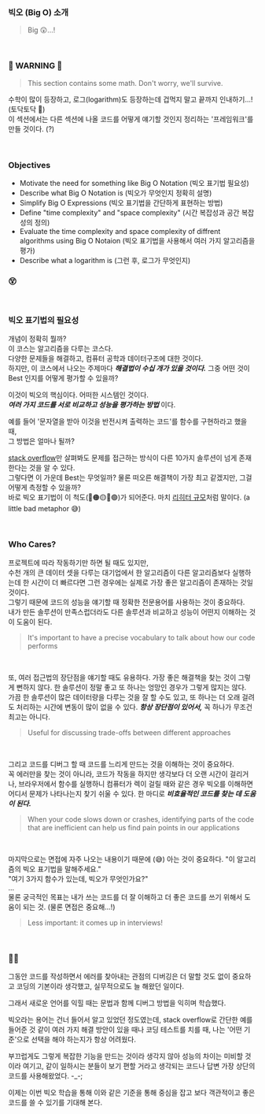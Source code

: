 ### 빅오 (Big O) 소개

> Big 😲...!<br />

<br />

### 🚨 WARNING 🚨

> This section contains some math. Don't worry, we'll survive.

수학이 많이 등장하고, 로그(logarithm)도 등장하는데 겁먹지 말고 끝까지 인내하기...! (토닥토닥 🙂)<br />
이 섹션에서는 다른 섹션에 나올 코드를 어떻게 얘기할 것인지 정리하는 '프레임워크'를 만들 것이다. (?)<br />

<br />

### Objectives

- Motivate the need for something like Big O Notation (빅오 표기법 필요성)
- Describe what Big O Notation is (빅오가 무엇인지 정확히 설명)
- Simplify Big O Expressions (빅오 표기법을 간단하게 표현하는 방법)
- Define "time complexity" and "space complexity" (시간 복잡성과 공간 복잡성의 정의)
- Evaluate the time complexity and space complexity of diffrent algorithms using Big O Notaion (빅오 표기법을 사용해서 여러 가지 알고리즘을 평가)
- Describe what a logarithm is (그런 후, 로그가 무엇인지)

### 😵

<br />

### 빅오 표기법의 필요성

개념이 정확히 뭘까?<br />
이 코스는 알고리즘을 다루는 코스다.<br />
다양한 문제들을 해결하고, 컴퓨터 공학과 데이터구조에 대한 것이다.<br />
하지만, 이 코스에서 나오는 주제마다 **_해결법이 수십 개가 있을 것이다._**
그중 어떤 것이 Best 인지를 어떻게 평가할 수 있을까?<br />

이것이 빅오의 핵심이다. 어떠한 시스템인 것이다.<br />
**_여러 가지 코드를 서로 비교하고 성능을 평가하는 방법_** 이다.<br />

예를 들어 '문자열을 받아 이것을 반전시켜 출력하는 코드'를 함수를 구현하라고 했을 때,<br />
그 방법은 얼마나 될까?<br />

[stack overflow](https://stackoverflow.com/questions/958908/how-do-you-reverse-a-string-in-place-in-javascript)만 살펴봐도 문제를 접근하는 방식이 다른 10가지 솔루션이 넘게 존재한다는 것을 알 수 있다.<br />
그렇다면 이 가운데 Best는 무엇일까? 물론 떠오른 해결책이 가장 최고 같겠지만, 그걸 어떻게 측정할 수 있을까?<br />
바로 빅오 표기법이 이 척도(🔴🟠🟡💚🟢)가 되어준다. 마치 [리히터 규모](https://namu.wiki/w/%EB%A6%AC%ED%9E%88%ED%84%B0%20%EA%B7%9C%EB%AA%A8)처럼 말이다. (a little bad metaphor 😅)<br />

<br />

### Who Cares?

프로젝트에 따라 작동하기만 하면 될 때도 있지만,<br />
수천 개의 큰 데이터 셋을 다루는 대기업에서 한 알고리즘이 다른 알고리즘보다 실행하는데 한 시간이 더 빠르다면 그런 경우에는 실제로 가장 좋은 알고리즘이 존재하는 것일 것이다.<br />
그렇기 때문에 코드의 성능을 얘기할 때 정확한 전문용어를 사용하는 것이 중요하다.<br />
내가 만든 솔루션이 만족스럽더라도 다른 솔루션과 비교하고 성능이 어떤지 이해하는 것이 도움이 된다.<br />

> It's important to have a precise vocabulary to talk about how our code performs<br />

<br />

또, 여러 접근법의 장단점을 얘기할 때도 유용하다. 가장 좋은 해결책을 찾는 것이 그렇게 뻔하지 않다. 한 솔루션이 정말 좋고 또 하나는 엉망인 경우가 그렇게 많지는 않다.<br />
가끔 한 솔루션이 많은 데이터량을 다루는 것을 잘 할 수도 있고, 또 하나는 더 오래 걸려도 처리하는 시간에 변동이 많이 없을 수 있다. **_항상 장단점이 있어서,_** 꼭 하나가 무조건 최고는 아니다.<br />

> Useful for discussing trade-offs between different approaches<br />

<br />

그리고 코드를 디버그 할 때 코드를 느리게 만드는 것을 이해하는 것이 중요하다.<br />
꼭 에러만을 찾는 것이 아니라, 코드가 작동을 하지만 생각보다 더 오랜 시간이 걸리거나, 브라우저에서 함수를 실행하니 컴퓨터가 렉이 걸릴 때와 같은 경우 빅오를 이해하면 어디서 문제가 나타나는지 찾기 쉬울 수 있다. 한 마디로 **_비효율적인 코드를 찾는 데 도움이 된다._**<br />

> When your code slows down or crashes, identifying parts of the code that are inefficient can help us find pain points in our applications<br />

<br />

마지막으로는 면접에 자주 나오는 내용이기 때문에 (😅) 아는 것이 중요하다.
"이 알고리즘의 빅오 표기법을 말해주세요."<br />
"여기 3가지 함수가 있는데, 빅오가 무엇인가요?"<br />
...<br />
물론 궁극적인 목표는 내가 쓰는 코드를 더 잘 이해하고 더 좋은 코드를 쓰기 위해서 도움이 되는 것. (물론 면접은 중요해...!)
<br />

> Less important: it comes up in interviews!<br />

<br />

### 🙏🏼

<p>그동안 코드를 작성하면서 에러를 찾아내는 관점의 디버깅은 더 말할 것도 없이 중요하고 코딩의 기본이라 생각했고, 실무적으로도 늘 해왔던 일이다.</p>
<p>그래서 새로운 언어를 익힐 때는 문법과 함께 디버그 방법을 익히며 학습했다.</p>
<p>빅오라는 용어는 건너 들어서 알고 있었던 정도였는데, stack overflow로 간단한 예를 들어준 것 같이 여러 가지 해결 방안이 있을 때나 코딩 테스트를 치를 때, 나는 '어떤 기준'으로 선택을 해야 하는지가 항상 어려웠다.</p>
<p>부끄럽게도 그렇게 복잡한 기능을 만드는 것이라 생각지 않아 성능의 차이는 미비할 것이라 여기고,
같이 일하시는 분들이 보기 편할 거라고 생각되는 코드나 답변 가장 상단의 코드를 사용해왔었다. -_-;</p>
<p>이제는 이번 빅오 학습을 통해 이와 같은 기준을 통해 중심을 잡고 보다 객관적이고 좋은 코드를 쓸 수 있기를 기대해 본다.</p>
